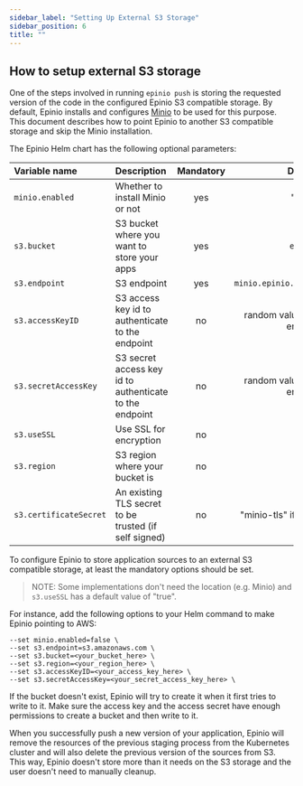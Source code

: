 ```yaml
---
sidebar_label: "Setting Up External S3 Storage"
sidebar_position: 6
title: ""
---
```


## How to setup external S3 storage

One of the steps involved in running `epinio push` is storing the requested version of the code
in the configured Epinio S3 compatible storage. By default, Epinio installs and configures [Minio](https://github.com/minio/minio)
to be used for this purpose. This document describes how to point Epinio to another S3 compatible storage and skip the Minio installation.

The Epinio Helm chart has the following optional parameters:

|  Variable name | Description | Mandatory |Default |
|:---|:---|:---:|:---:|
| `minio.enabled`  | Whether to install Minio or not | yes | "true" |
| `s3.bucket`  | S3 bucket where you want to store your apps | yes | `epinio` |
| `s3.endpoint`  | S3 endpoint | yes | `minio.epinio.svc.cluster.local` |
| `s3.accessKeyID`  | S3 access key id to authenticate to the endpoint | no | random value when Minio is enabled |
| `s3.secretAccessKey`  | S3 secret access key id to authenticate to the endpoint| no | random value when Minio is enabled |
| `s3.useSSL`  | Use SSL for encryption | no | `true` |
| `s3.region`  | S3 region where your bucket is | no | "" |
| `s3.certificateSecret`  | An existing TLS secret to be trusted (if self signed) | no | "minio-tls" if Minio is enabled |

To configure Epinio to store application sources to an external S3 compatible storage, at least the mandatory options should be set.
> NOTE: Some implementations don't need the location (e.g. Minio) and `s3.useSSL` has a default value of "true".

For instance, add the following options to your Helm command to make Epinio pointing to AWS:

```
--set minio.enabled=false \
--set s3.endpoint=s3.amazonaws.com \
--set s3.bucket=<your_bucket_here> \
--set s3.region=<your_region_here> \
--set s3.accessKeyID=<your_access_key_here> \
--set s3.secretAccessKey=<your_secret_access_key_here> \
```

If the bucket doesn't exist, Epinio will try to create it when it first tries
to write to it. Make sure the access key and the access secret have enough permissions
to create a bucket and then write to it.

When you successfully push a new version of your application, Epinio will remove the resources of the previous staging process from the Kubernetes cluster and
will also delete the previous version of the sources from S3. This way, Epinio doesn't store more than it needs on the S3 storage and the user doesn't need to manually cleanup.
